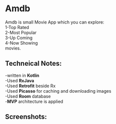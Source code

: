 # Amdb
Amdb is small Movie App which you can explore:<br/>
1-Top Rated<br/>
2-Most Popular<br/>
3-Up Coming<br/>
4-Now Showing<br/>
movies.<br/>
## Techneical Notes:
-written in **Kotlin**<br/>
-Used **RxJava**<br/>
-Used **Retrofit** beside Rx<br/>
-Used **Picasso** for caching and downloading images<br/>
-Used **Room** database<br/>
-**MVP** architecture is applied<br/>

## Screenshots:
